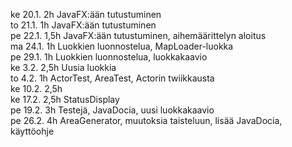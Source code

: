 ke 20.1. 2h JavaFX:ään tutustuminen  
to 21.1. 1h JavaFX:ään tutustuminen  
pe 22.1. 1,5h JavaFX:ään tutustuminen, aihemäärittelyn aloitus  
ma 24.1. 1h Luokkien luonnostelua, MapLoader-luokka  
pe 29.1. 1h Luokkien luonnostelua, luokkakaavio  
ke 3.2. 2,5h Uusia luokkia  
to 4.2. 1h ActorTest, AreaTest, Actorin twiikkausta  
ke 10.2. 2,5h  
ke 17.2. 2,5h StatusDisplay  
pe 19.2. 3h Testejä, JavaDocia, uusi luokkakaavio  
pe 26.2. 4h AreaGenerator, muutoksia taisteluun, lisää JavaDocia, käyttöohje  
